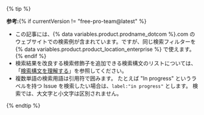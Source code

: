 {% tip %}

**参考:**{% if currentVersion != "free-pro-team@latest" %}
  - この記事には、{% data variables.product.prodname_dotcom %}.com のウェブサイトでの検索例が含まれています。ですが、同じ検索フィルターを {% data variables.product.product_location_enterprise %} で使えます。{% endif %}
  - 検索結果を改良する検索修飾子を追加できる検索構文のリストについては、「[検索構文を理解する](/articles/understanding-the-search-syntax)」を参照してください。
  - 複数単語の検索用語は引用符で囲みます。 たとえば "In progress" というラベルを持つ Issue を検索したい場合は、`label:"in progress"` とします。 検索では、大文字と小文字は区別されません。

{% endtip %}
